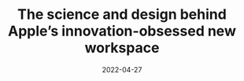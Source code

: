 ---
title: "The science and design behind Apple’s innovation-obsessed new workspace"
link: https://www.cnbc.com/2017/09/13/the-science-and-design-behind-apples-innovation-obsessed-new-workspace.html
description: "CEO Tim Cook says the facility captures founder Steve Jobs' vision uncannily well."
tags: []
content-type: reading
date: 2022-04-27
---
